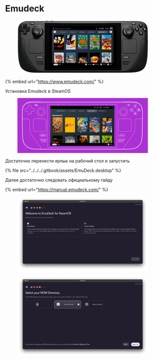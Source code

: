 # Emudeck

<figure><img src="../../../.gitbook/assets/image (8).png" alt=""><figcaption></figcaption></figure>

{% embed url="https://www.emudeck.com/" %}

Установка Emudeck в SteamOS

<figure><img src="../../../.gitbook/assets/image (9).png" alt=""><figcaption></figcaption></figure>

Достаточно перенести ярлык на рабочий стол и запустить

{% file src="../../../.gitbook/assets/EmuDeck.desktop" %}

Далее достаточно следовать официальному гайду

{% embed url="https://manual.emudeck.com/" %}

<figure><img src="../../../.gitbook/assets/image (10).png" alt=""><figcaption></figcaption></figure>

<figure><img src="../../../.gitbook/assets/image (11).png" alt=""><figcaption></figcaption></figure>

